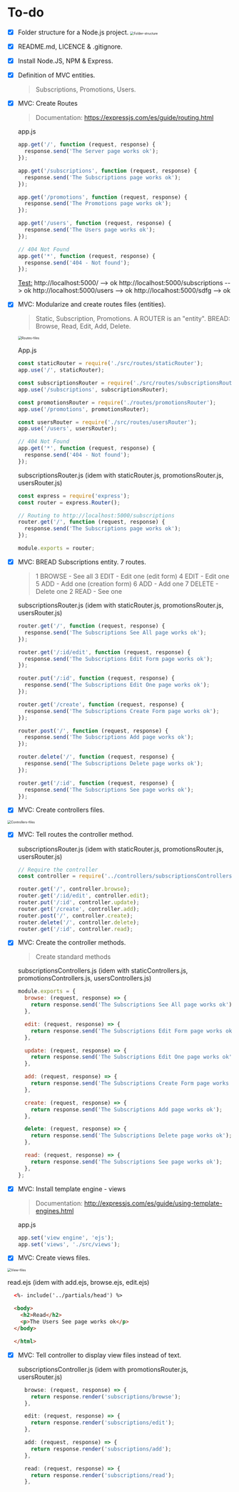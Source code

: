 # To-do

- [x] Folder structure for a Node.js project.
      <img src="/Users/jp/Documents/JPDevM/Dev/JPDevM CV on GitHub/node_practice/98-Practice_JP/public/images/docs/Folder-structure.png" alt="Folder-structure" style="zoom:50%;" />
- [x] README.md, LICENCE & .gitignore.

- [x] Install Node.JS, NPM & Express.

- [x] Definition of MVC entities.

  > Subscriptions, Promotions, Users.

- [x] MVC: Create Routes

  > Documentation: https://expressjs.com/es/guide/routing.html

  app.js

  ```js
  app.get('/', function (request, response) {
    response.send('The Server page works ok');
  });

  app.get('/subscriptions', function (request, response) {
    response.send('The Subscriptions page works ok');
  });

  app.get('/promotions', function (request, response) {
    response.send('The Promotions page works ok');
  });

  app.get('/users', function (request, response) {
    response.send('The Users page works ok');
  });

  // 404 Not Found
  app.get('*', function (request, response) {
    response.send('404 - Not found');
  });
  ```

  <u>Test:</u>
  http://localhost:5000/ --> ok
  http://localhost:5000/subscriptions --> ok
  http://localhost:5000/users --> ok
  http://localhost:5000/sdfg --> ok

- [x] MVC: Modularize and create routes files (entities).

  > Static, Subscription, Promotions.
  > A ROUTER is an "entity". BREAD: Browse, Read, Edit, Add, Delete.

    <img src="/Users/jp/Documents/JPDevM/Dev/JPDevM CV on GitHub/node_practice/98-Practice_JP/public/images/docs/Routes-files.png" alt="Routes-files" style="zoom:50%;" />

  App.js

  ```js
  const staticRouter = require('./src/routes/staticRouter');
  app.use('/', staticRouter);

  const subscriptionsRouter = require('./src/routes/subscriptionsRouter');
  app.use('/subscriptions', subscriptionsRouter);

  const promotionsRouter = require('./routes/promotionsRouter');
  app.use('/promotions', promotionsRouter);

  const usersRouter = require('./src/routes/usersRouter');
  app.use('/users', usersRouter);

  // 404 Not Found
  app.get('*', function (request, response) {
    response.send('404 - Not found');
  });
  ```

  subscriptionsRouter.js (idem with staticRouter.js, promotionsRouter.js, usersRouter.js)

  ```js
  const express = require('express');
  const router = express.Router();

  // Routing to http://localhost:5000/subscriptions
  router.get('/', function (request, response) {
    response.send('The Subscriptions page works ok');
  });

  module.exports = router;
  ```

- [x] MVC: BREAD Subscriptions entity. 7 routes.

  > 1 BROWSE - See all
  > 3 EDIT - Edit one (edit form)
  > 4 EDIT - Edit one
  > 5 ADD - Add one (creation form)
  > 6 ADD - Add one
  > 7 DELETE - Delete one
  > 2 READ - See one

  subscriptionsRouter.js (idem with staticRouter.js, promotionsRouter.js, usersRouter.js)

  ```js
  router.get('/', function (request, response) {
    response.send('The Subscriptions See All page works ok');
  });

  router.get('/:id/edit', function (request, response) {
    response.send('The Subscriptions Edit Form page works ok');
  });

  router.put('/:id', function (request, response) {
    response.send('The Subscriptions Edit One page works ok');
  });

  router.get('/create', function (request, response) {
    response.send('The Subscriptions Create Form page works ok');
  });

  router.post('/', function (request, response) {
    response.send('The Subscriptions Add page works ok');
  });

  router.delete('/', function (request, response) {
    response.send('The Subscriptions Delete page works ok');
  });

  router.get('/:id', function (request, response) {
    response.send('The Subscriptions See page works ok');
  });
  ```

- [x] MVC: Create controllers files.

<img src="/Users/jp/Documents/JPDevM/Dev/JPDevM CV on GitHub/node_practice/98-Practice_JP/public/images/docs/Controllers-files.png" alt="Controllers-files" style="zoom:50%;" />

- [x] MVC: Tell routes the controller method.

  subscriptionsRouter.js (idem with staticRouter.js, promotionsRouter.js, usersRouter.js)

  ```js
  // Require the controller
  const controller = require('../controllers/subscriptionsControllers');

  router.get('/', controller.browse);
  router.get('/:id/edit', controller.edit);
  router.put('/:id', controller.update);
  router.get('/create', controller.add);
  router.post('/', controller.create);
  router.delete('/', controller.delete);
  router.get('/:id', controller.read);
  ```

- [x] MVC: Create the controller methods.

  > Create standard methods

  subscriptionsControllers.js (idem with staticControllers.js, promotionsControllers.js, usersControllers.js)

  ```js
  module.exports = {
    browse: (request, response) => {
      return response.send('The Subscriptions See All page works ok');
    },

    edit: (request, response) => {
      return response.send('The Subscriptions Edit Form page works ok');
    },

    update: (request, response) => {
      return response.send('The Subscriptions Edit One page works ok');
    },

    add: (request, response) => {
      return response.send('The Subscriptions Create Form page works ok');
    },

    create: (request, response) => {
      return response.send('The Subscriptions Add page works ok');
    },

    delete: (request, response) => {
      return response.send('The Subscriptions Delete page works ok');
    },

    read: (request, response) => {
      return response.send('The Subscriptions See page works ok');
    },
  };
  ```

- [x] MVC: Install template engine - views

  > Documentation: http://expressjs.com/es/guide/using-template-engines.html

  app.js

  ```js
  app.set('view engine', 'ejs');
  app.set('views', './src/views');
  ```

- [x] MVC: Create views files.

<img src="/Users/jp/Documents/JPDevM/Dev/JPDevM CV on GitHub/node_practice/98-Practice_JP/public/images/docs/View-files.png" alt="View-files" style="zoom:50%;" />
  
  read.ejs (idem with add.ejs, browse.ejs, edit.ejs)

```html
  <%- include('../partials/head') %>

  <body>
    <h2>Read</h2>
    <p>The Users See page works ok</p>
  </body>

  </html>
```

- [x] MVC: Tell controller to display view files instead of text.

  subscriptionsController.js (idem with promotionsRouter.js, usersRouter.js)

  ```js
    browse: (request, response) => {
      return response.render('subscriptions/browse');
    },

    edit: (request, response) => {
      return response.render('subscriptions/edit');
    },

    add: (request, response) => {
      return response.render('subscriptions/add');
    },

    read: (request, response) => {
      return response.render('subscriptions/read');
    },
  ```
